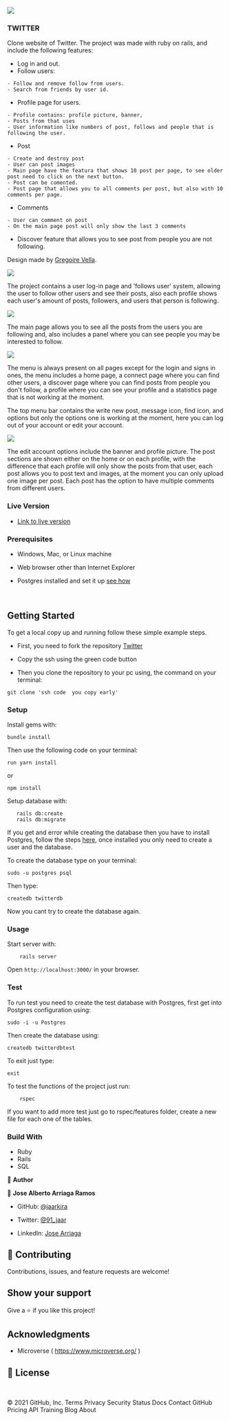 ![](https://img.shields.io/badge/Microverse-blueviolet)

### TWITTER

Clone website of Twitter. The project was made with ruby on rails, and include the following features:

- Log in and out.
- Follow users:
```
- Follow and remove follow from users.
- Search from friends by user id.
```
- Profile page for users.
```
- Profile contains: profile picture, banner, 
- Posts from that uses
- User information like numbers of post, follows and people that is following the user.
```
- Post 
```
- Create and destroy post
- User can post images
- Main page have the featura that shows 10 post per page, to see older post need to click on the next button.
- Post can be comented.
- Post page that allows you to all comments per post, but also with 10 comments per page.
```
- Comments 
```
- User can comment on post
- On the main page post will only show the last 3 comments
```
- Discover feature that allows you to see post from people you are not following.

Design made by [Gregoire Vella](https://www.behance.net/gallery/14286087/Twitter-Redesign-of-UI-details). 

<img src="lib/assets/homes.png">

The project contains a user log-in page and 'follows user' system, allowing the user to follow other users and see their posts, also each profile shows each user's amount of posts, followers, and users that person is following.

<img src="lib/assets/profile.png">

The main page allows you to see all the posts from the users you are following and, also includes a panel where you can see people you may be interested to follow.

<img src="lib/assets/connect.png">

The menu is always present on all pages except for the login and signs in ones, the menu includes a home page, a connect page where you can find other users, a discover page where you can find posts from people you don't follow, a profile where you can see your profile and a statistics page that is not working at the moment.

The top menu bar contains the write new post, message icon, find icon, and options but only the options one is working at the moment, here you can log out of your account or edit your account.

<img src="lib/assets/discover.png">

The edit account options include the banner and profile picture.
The post sections are shown either on the home or on each profile, with the difference that each profile will only show the posts from that user, each post allows you to post text and images, at the moment you can only upload one image per post.
Each post has the option to have multiple comments from different users.

### Live Version

- [Link to live version](https://secure-springs-89314.herokuapp.com/)


### Prerequisites

- Windows, Mac, or Linux machine 

- Web browser other than Internet Explorer

- Postgres installed and set it up [see how](https://www.digitalocean.com/community/tutorials/how-to-install-postgresql-on-ubuntu-20-04-quickstart)

​
## Getting Started

To get a local copy up and running follow these simple example steps.

- First, you need to fork the repository [Twitter](https://github.com/JAAR91/twitter)

- Copy the ssh using the green code button

- Then you clone the repository to your pc using, the command on your terminal:

```
git clone 'ssh code  you copy early'
```

### Setup

Install gems with:

```
bundle install
```

Then use the following code on your terminal:

```
run yarn install
```

or 

```
npm install
```

Setup database with:

```
   rails db:create
   rails db:migrate
```

If you get and error while creating the database then you have to install Postgres, follow the steps [here](https://www.digitalocean.com/community/tutorials/how-to-install-postgresql-on-ubuntu-20-04-quickstart), once installed you only need to create a user and the database.

To create the database type on your terminal:
```
sudo -u postgres psql
```
Then type:
```
createdb twitterdb
```
Now you cant try to create the database again.

### Usage

Start server with:

```
    rails server
```

Open `http://localhost:3000/` in your browser.


### Test

To run test you need to create the test database with Postgres, first get into Postgres configuration using:
```
sudo -i -u Postgres
```
Then create the database using:
```
createdb twitterdbtest
```
To exit just type:
```
exit
```
To test the functions of the project just run:

```
    rspec
```

If you want to add more test just go to rspec/features folder, create a new file for each one of the tables.

### Build With

- Ruby 
- Rails
- SQL


👤 **Author**

👤 **Jose Alberto Arriaga Ramos**

- GitHub: [@jaarkira](https://github.com/jaarkira )

- Twitter: [@91_jaar](https://twitter.com/91_jaar )

- LinkedIn: [Jose Arriaga](https://www.linkedin.com/in/jaar/)
​

## 🤝 Contributing

Contributions, issues, and feature requests are welcome!

## Show your support


Give a ⭐️ if you like this project!


## Acknowledgments

- Microverse ( https://www.microverse.org/ )

## 📝 License

​
 
© 2021 GitHub, Inc.
Terms
Privacy
Security
Status
Docs
Contact GitHub
Pricing
API
Training
Blog
About